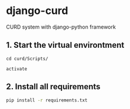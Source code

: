 # django-curd
CURD system with django-python framework

## 1. Start the virtual environtment
```
cd curd/Scripts/
```
```
activate
```

## 2. Install all requirements
```bash
pip install -r requirements.txt
```
